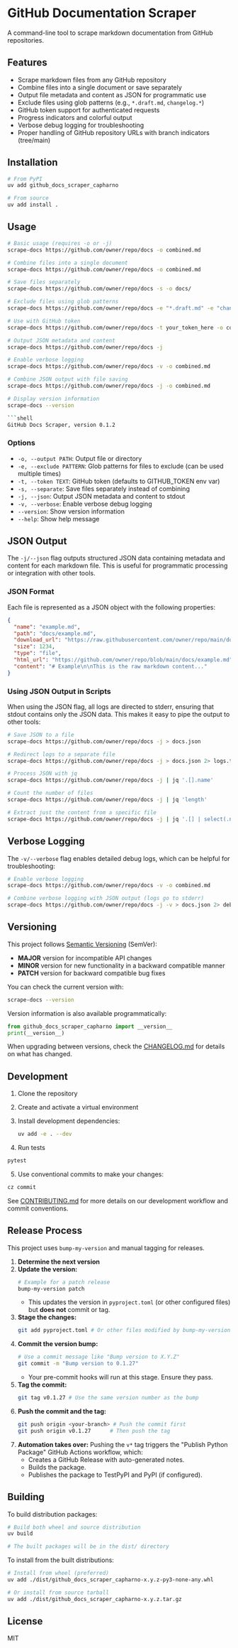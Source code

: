 # GitHub Documentation Scraper

A command-line tool to scrape markdown documentation from GitHub repositories.

## Features

- Scrape markdown files from any GitHub repository
- Combine files into a single document or save separately
- Output file metadata and content as JSON for programmatic use
- Exclude files using glob patterns (e.g., `*.draft.md`, `changelog.*`)
- GitHub token support for authenticated requests
- Progress indicators and colorful output
- Verbose debug logging for troubleshooting
- Proper handling of GitHub repository URLs with branch indicators (tree/main)

## Installation

```bash
# From PyPI
uv add github_docs_scraper_capharno

# From source
uv add install .
```

## Usage

```bash
# Basic usage (requires -o or -j)
scrape-docs https://github.com/owner/repo/docs -o combined.md

# Combine files into a single document
scrape-docs https://github.com/owner/repo/docs -o combined.md

# Save files separately
scrape-docs https://github.com/owner/repo/docs -s -o docs/

# Exclude files using glob patterns
scrape-docs https://github.com/owner/repo/docs -e "*.draft.md" -e "changelog.*" -o combined.md

# Use with GitHub token
scrape-docs https://github.com/owner/repo/docs -t your_token_here -o combined.md

# Output JSON metadata and content
scrape-docs https://github.com/owner/repo/docs -j

# Enable verbose logging
scrape-docs https://github.com/owner/repo/docs -v -o combined.md

# Combine JSON output with file saving
scrape-docs https://github.com/owner/repo/docs -j -o combined.md

# Display version information
scrape-docs --version

```shell
GitHub Docs Scraper, version 0.1.2
```

### Options

- `-o, --output PATH`: Output file or directory
- `-e, --exclude PATTERN`: Glob patterns for files to exclude (can be used multiple times)
- `-t, --token TEXT`: GitHub token (defaults to GITHUB_TOKEN env var)
- `-s, --separate`: Save files separately instead of combining
- `-j, --json`: Output JSON metadata and content to stdout
- `-v, --verbose`: Enable verbose debug logging
- `--version`: Show version information
- `--help`: Show help message

## JSON Output

The `-j/--json` flag outputs structured JSON data containing metadata and content for each markdown file. This is useful for programmatic processing or integration with other tools.

### JSON Format

Each file is represented as a JSON object with the following properties:

```json
{
  "name": "example.md",
  "path": "docs/example.md",
  "download_url": "https://raw.githubusercontent.com/owner/repo/main/docs/example.md",
  "size": 1234,
  "type": "file",
  "html_url": "https://github.com/owner/repo/blob/main/docs/example.md",
  "content": "# Example\n\nThis is the raw markdown content..."
}
```

### Using JSON Output in Scripts

When using the JSON flag, all logs are directed to stderr, ensuring that stdout contains only the JSON data. This makes it easy to pipe the output to other tools:

```bash
# Save JSON to a file
scrape-docs https://github.com/owner/repo/docs -j > docs.json

# Redirect logs to a separate file
scrape-docs https://github.com/owner/repo/docs -j > docs.json 2> logs.txt

# Process JSON with jq
scrape-docs https://github.com/owner/repo/docs -j | jq '.[].name'

# Count the number of files
scrape-docs https://github.com/owner/repo/docs -j | jq 'length'

# Extract just the content from a specific file
scrape-docs https://github.com/owner/repo/docs -j | jq '.[] | select(.name=="README.md") | .content'
```

## Verbose Logging

The `-v/--verbose` flag enables detailed debug logs, which can be helpful for troubleshooting:

```bash
# Enable verbose logging
scrape-docs https://github.com/owner/repo/docs -v -o combined.md

# Combine verbose logging with JSON output (logs go to stderr)
scrape-docs https://github.com/owner/repo/docs -j -v > docs.json 2> debug.log
```

## Versioning

This project follows [Semantic Versioning](https://semver.org/) (SemVer):

- **MAJOR** version for incompatible API changes
- **MINOR** version for new functionality in a backward compatible manner
- **PATCH** version for backward compatible bug fixes

You can check the current version with:

```bash
scrape-docs --version
```

Version information is also available programmatically:

```python
from github_docs_scraper_capharno import __version__
print(__version__) 
```

When upgrading between versions, check the [CHANGELOG.md](CHANGELOG.md) for details on what has changed.

## Development

1. Clone the repository
2. Create and activate a virtual environment
3. Install development dependencies:

    ```bash
    uv add -e . --dev
    ```

4. Run tests

```bash
pytest
```

5. Use conventional commits to make your changes:

```bash
cz commit
```

See [CONTRIBUTING.md](CONTRIBUTING.md) for more details on our development workflow and commit conventions.

## Release Process

This project uses `bump-my-version` and manual tagging for releases.

1.  **Determine the next version**
2.  **Update the version:**
    ```bash
    # Example for a patch release
    bump-my-version patch
    ```
    *   This updates the version in `pyproject.toml` (or other configured files) but **does not** commit or tag.
3.  **Stage the changes:**
    ```bash
    git add pyproject.toml # Or other files modified by bump-my-version
    ```
4.  **Commit the version bump:**
    ```bash
    # Use a commit message like "Bump version to X.Y.Z"
    git commit -m "Bump version to 0.1.27"
    ```
    *   Your pre-commit hooks will run at this stage. Ensure they pass.
5.  **Tag the commit:**
    ```bash
    git tag v0.1.27 # Use the same version number as the bump
    ```
6.  **Push the commit and the tag:**
    ```bash
    git push origin <your-branch> # Push the commit first
    git push origin v0.1.27      # Then push the tag
    ```
7.  **Automation takes over:** Pushing the `v*` tag triggers the "Publish Python Package" GitHub Actions workflow, which:
    *   Creates a GitHub Release with auto-generated notes.
    *   Builds the package.
    *   Publishes the package to TestPyPI and PyPI (if configured).

## Building

To build distribution packages:

```bash
# Build both wheel and source distribution
uv build

# The built packages will be in the dist/ directory
```

To install from the built distributions:

```bash
# Install from wheel (preferred)
uv add ./dist/github_docs_scraper_capharno-x.y.z-py3-none-any.whl

# Or install from source tarball
uv add ./dist/github_docs_scraper_capharno-x.y.z.tar.gz
```

## License

MIT
